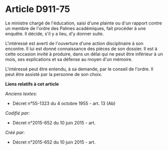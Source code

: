 # Article D911-75

Le ministre chargé de l'éducation, saisi d'une plainte ou d'un rapport contre un membre de l'ordre des Palmes académiques,
fait procéder à une enquête. Il décide, s'il y a lieu, d'y donner suite.

L'intéressé est averti de l'ouverture d'une action disciplinaire à son encontre. Il lui est donné connaissance des pièces de
son dossier. Il est à cette occasion invité à produire, dans un délai qui ne peut être inférieur à un mois, ses explications
et sa défense au moyen d'un mémoire.

L'intéressé peut être entendu, à sa demande, par le conseil de l'ordre. Il peut être assisté par la personne de son choix.

**Liens relatifs à cet article**

_Anciens textes_:

  - Décret n°55-1323 du 4 octobre 1955 - art. 13 (Ab)

_Codifié par_:

  - Décret n°2015-652 du 10 juin 2015 - art.

_Créé par_:

  - Décret n°2015-652 du 10 juin 2015 - art.
